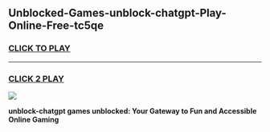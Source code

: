 
## Unblocked-Games-unblock-chatgpt-Play-Online-Free-tc5qe
<h3>
<a href="https://premium76.site?title=unblock-chatgpt&ref=26A">CLICK TO PLAY</a></h3>
<hr>

<h3>
<a href="https://premium76.site?title=unblock-chatgpt&ref=26A">CLICK 2 PLAY</a>
  
</h3>

<a href="https://premium76.site?title=unblock-chatgpt&ref=26A"><img src="https://clearcache.store/games.png"></a>


**unblock-chatgpt games unblocked: Your Gateway to Fun and Accessible Online Gaming**
